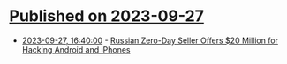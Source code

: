 # [Published on 2023-09-27](index.md)

* [2023-09-27, 16:40:00](https://it.slashdot.org/story/23/09/27/1619232/russian-zero-day-seller-offers-20-million-for-hacking-android-and-iphones?utm_source=rss1.0mainlinkanon&utm_medium=feed) - [Russian Zero-Day Seller Offers $20 Million for Hacking Android and iPhones](https://it.slashdot.org/story/23/09/27/1619232/russian-zero-day-seller-offers-20-million-for-hacking-android-and-iphones?utm_source=rss1.0mainlinkanon&utm_medium=feed)
